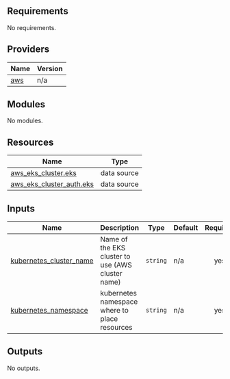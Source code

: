 <!-- BEGIN_TF_DOCS -->
## Requirements

No requirements.

## Providers

| Name | Version |
|------|---------|
| <a name="provider_aws"></a> [aws](#provider\_aws) | n/a |

## Modules

No modules.

## Resources

| Name | Type |
|------|------|
| [aws_eks_cluster.eks](https://registry.terraform.io/providers/hashicorp/aws/latest/docs/data-sources/eks_cluster) | data source |
| [aws_eks_cluster_auth.eks](https://registry.terraform.io/providers/hashicorp/aws/latest/docs/data-sources/eks_cluster_auth) | data source |

## Inputs

| Name | Description | Type | Default | Required |
|------|-------------|------|---------|:--------:|
| <a name="input_kubernetes_cluster_name"></a> [kubernetes\_cluster\_name](#input\_kubernetes\_cluster\_name) | Name of the EKS cluster to use (AWS cluster name) | `string` | n/a | yes |
| <a name="input_kubernetes_namespace"></a> [kubernetes\_namespace](#input\_kubernetes\_namespace) | kubernetes namespace where to place resources | `string` | n/a | yes |

## Outputs

No outputs.
<!-- END_TF_DOCS -->